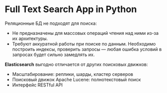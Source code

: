 # Full Text Search App in Python

Реляционные БД не подходят для поиска:
- Не предназначены для массовых операций чтения над ними из-за их архитектуры.
- Требуют аккуратной работы при поиске по данным. Необходимо построить индексы, проверить запросы — любая ошибка условий в запросах будет сильно замедлять их.


**Elasticsearch** выгодно отличается от других поисковых движков:
- Масштабирование: реплики, шарды, кластер серверов
- Поисковый движок Apache Lucene: полнотекстовый поиск
- Интерфейс RESTful API

